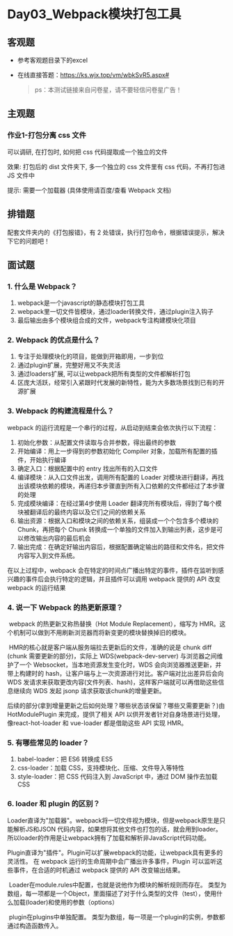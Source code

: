 # Day03_Webpack模块打包工具

## 客观题

* 参考客观题目录下的excel

* 在线直接答题：https://ks.wjx.top/vm/wbkSvR5.aspx# 

  > ps：本测试链接来自问卷星，请不要轻信问卷星广告！



## 主观题

### 作业1-打包分离 css 文件

可以调研, 在打包时, 如何把 css 代码提取成一个独立的文件

效果: 打包后的 dist 文件夹下, 多一个独立的 css 文件里有 css 代码，不再打包进 JS 文件中

提示: 需要一个加载器 (具体使用请百度/查看 Webpack 文档)



## 排错题

配套文件夹内的《打包报错》，有 2 处错误，执行打包命令，根据错误提示，解决下它的问题吧！



## 面试题

### 1. 什么是 Webpack？

1. webpack是一个javascript的静态模块打包工具
2. webpack里一切文件皆模块，通过loader转换文件，通过plugin注入钩子
3. 最后输出由多个模块组合成的文件，webpack专注构建模块化项目

### 2. Webpack 的优点是什么？

1. 专注于处理模块化的项目，能做到开箱即用，一步到位
2. 通过plugin扩展，完整好用又不失灵活
3. 通过loaders扩展, 可以让webpack把所有类型的文件都解析打包
4. 区庞大活跃，经常引入紧跟时代发展的新特性，能为大多数场景找到已有的开源扩展

### 3. Webpack 的构建流程是什么？

webpack 的运行流程是一个串行的过程，从启动到结束会依次执行以下流程：

1. 初始化参数：从配置文件读取与合并参数，得出最终的参数
2. 开始编译：用上一步得到的参数初始化 Compiler 对象，加载所有配置的插件，开始执行编译
3. 确定入口：根据配置中的 entry 找出所有的入口文件
4. 编译模块：从入口文件出发，调用所有配置的 Loader 对模块进行翻译，再找出该模块依赖的模块，再递归本步骤直到所有入口依赖的文件都经过了本步骤的处理
5. 完成模块编译：在经过第4步使用 Loader 翻译完所有模块后，得到了每个模块被翻译后的最终内容以及它们之间的依赖关系
6. 输出资源：根据入口和模块之间的依赖关系，组装成一个个包含多个模块的 Chunk，再把每个 Chunk 转换成一个单独的文件加入到输出列表，这步是可以修改输出内容的最后机会
7. 输出完成：在确定好输出内容后，根据配置确定输出的路径和文件名，把文件内容写入到文件系统。

在以上过程中，webpack 会在特定的时间点广播出特定的事件，插件在监听到感兴趣的事件后会执行特定的逻辑，并且插件可以调用 webpack 提供的 API 改变 webpack 的运行结果

### 4. 说一下 Webpack 的热更新原理？

​	webpack 的热更新又称热替换（Hot Module Replacement），缩写为 HMR。这个机制可以做到不用刷新浏览器而将新变更的模块替换掉旧的模块。

​    	HMR的核心就是客户端从服务端拉去更新后的文件，准确的说是 chunk diff (chunk 需要更新的部分)，实际上 WDS(webpack-dev-server) 与浏览器之间维护了一个 Websocket，当本地资源发生变化时，WDS 会向浏览器推送更新，并带上构建时的 hash，让客户端与上一次资源进行对比。客户端对比出差异后会向 WDS 发请求来获取更改内容(文件列表、hash)，这样客户端就可以再借助这些信息继续向 WDS 发起 jsonp 请求获取该chunk的增量更新。

​    后续的部分(拿到增量更新之后如何处理？哪些状态该保留？哪些又需要更新？)由 HotModulePlugin 来完成，提供了相关 API 以供开发者针对自身场景进行处理，像react-hot-loader 和 vue-loader 都是借助这些 API 实现 HMR。

### 5. 有哪些常见的 loader？

1. babel-loader：把 ES6 转换成 ES5
2.  css-loader：加载 CSS，支持模块化、压缩、文件导入等特性
3. style-loader：把 CSS 代码注入到 JavaScript 中，通过 DOM 操作去加载 CSS

### 6. loader 和 plugin 的区别？

​    Loader直译为"加载器"。webpack将一切文件视为模块，但是webpack原生是只能解析JS和JSON 代码内容，如果想将其他文件也打包的话，就会用到loader。 所以loader的作用是让webpack拥有了加载和解析非JavaScript代码功能。

​    Plugin直译为"插件"。Plugin可以扩展webpack的功能，让webpack具有更多的灵活性。 在 webpack 运行的生命周期中会广播出许多事件，Plugin 可以监听这些事件，在合适的时机通过 webpack 提供的 API 改变输出结果。

​    Loader在module.rules中配置，也就是说他作为模块的解析规则而存在。 类型为数组，每一项都是一个Object，里面描述了对于什么类型的文件（test），使用什么加载(loader)和使用的参数（options）

​    plugin在plugins中单独配置。 类型为数组，每一项是一个plugin的实例，参数都通过构造函数传入。



